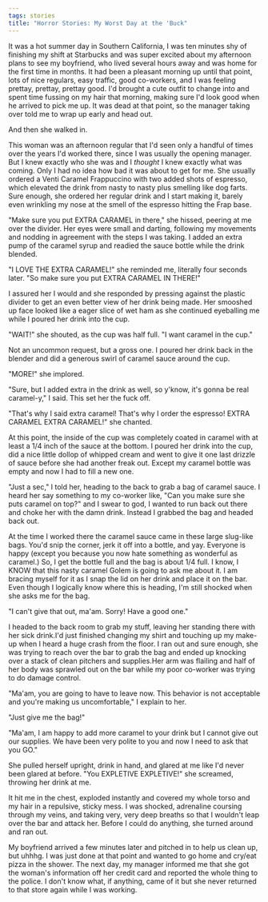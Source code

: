 ```yaml
---
tags: stories
title: "Horror Stories: My Worst Day at the 'Buck"
---
```


It was a hot summer day in Southern California, I was ten minutes shy of finishing my shift at Starbucks and was super excited about my afternoon plans to see my boyfriend, who lived several hours away and was home for the first time in months. It had been a pleasant morning up until that point, lots of nice regulars, easy traffic, good co-workers, and I was feeling prettay, prettay, prettay good. I'd brought a cute outfit to change into and spent time fussing on my hair that morning, making sure I'd look good when he arrived to pick me up. It was dead at that point, so the manager taking over told me to wrap up early and head out.

And then she walked in.

This woman was an afternoon regular that I'd seen only a handful of times over the years I'd worked there, since I was usually the opening manager. But I knew exactly who she was and I *thought* I knew exactly what was coming. Only I had no idea how bad it was about to get for me. She usually ordered a Venti Caramel Frappuccino with two added shots of espresso, which elevated the drink from nasty to nasty plus smelling like dog farts. Sure enough, she ordered her regular drink and I start making it, barely even wrinkling my nose at the smell of the espresso hitting the Frap base.

"Make sure you put EXTRA CARAMEL in there," she hissed, peering at me over the divider. Her eyes were small and darting, following my movements and nodding in agreement with the steps I was taking. I added an extra pump of the caramel syrup and readied the sauce bottle while the drink blended.

"I LOVE THE EXTRA CARAMEL!" she reminded me, literally four seconds later. "So make sure you put EXTRA CARAMEL IN THERE!"

I assured her I would and she responded by pressing against the plastic divider to get an even better view of her drink being made. Her smooshed up face looked like a eager slice of wet ham as she continued eyeballing me while I poured her drink into the cup.

"WAIT!" she shouted, as the cup was half full. "I want caramel in the cup."

Not an uncommon request, but a gross one. I poured her drink back in the blender and did a generous swirl of caramel sauce around the cup.

"MORE!" she implored.

"Sure, but I added extra in the drink as well, so y'know, it's gonna be real caramel-y," I said. This set her the fuck off.

"That's why I said extra caramel! That's why I order the espresso! EXTRA CARAMEL EXTRA CARAMEL!" she chanted.

At this point, the inside of the cup was completely coated in caramel with at least a 1/4 inch of the sauce at the bottom. I poured her drink into the cup, did a nice little dollop of whipped cream and went to give it one last drizzle of sauce before she had another freak out. Except my caramel bottle was empty and now I had to fill a new one.

"Just a sec," I told her, heading to the back to grab a bag of caramel sauce. I heard her say something to my co-worker like, "Can you make sure she puts caramel on top?" and I swear to god, I wanted to run back out there and choke her with the damn drink. Instead I grabbed the bag and headed back out.

At the time I worked there the caramel sauce came in these large slug-like bags. You'd snip the corner, jerk it off into a bottle, and yay. Everyone is happy (except you because you now hate something as wonderful as caramel.) So, I get the bottle full and the bag is about 1/4 full. I know, I KNOW that this nasty caramel Golem is going to ask me about it. I am bracing myself for it as I snap the lid on her drink and place it on the bar. Even though I logically know where this is heading, I'm still shocked when she asks me for the bag.

"I can't give that out, ma'am. Sorry! Have a good one."

I headed to the back room to grab my stuff, leaving her standing there with her sick drink.I'd just finished changing my shirt and touching up my make-up when I heard a huge crash from the floor. I ran out and sure enough, she was trying to reach over the bar to grab the bag and ended up knocking over a stack of clean pitchers and supplies.Her arm was flailing and half of her body was sprawled out on the bar while my poor co-worker was trying to do damage control.

"Ma'am, you are going to have to leave now. This behavior is not acceptable and you're making us uncomfortable," I explain to her.

"Just give me the bag!"

"Ma'am, I am happy to add more caramel to your drink but I cannot give out our supplies. We have been very polite to you and now I need to ask that you GO."

She pulled herself upright, drink in hand, and glared at me like I'd never been glared at before. "You EXPLETIVE EXPLETIVE!" she screamed, throwing her drink at me.

It hit me in the chest, exploded instantly and covered my whole torso and my hair in a repulsive, sticky mess. I was shocked, adrenaline coursing through my veins, and taking very, very deep breaths so that I wouldn't leap over the bar and attack her. Before I could do anything, she turned around and ran out.

My boyfriend arrived a few minutes later and pitched in to help us clean up, but uhhhg. I was just done at that point and wanted to go home and cry/eat pizza in the shower. The next day, my manager informed me that she got the woman's information off her credit card and reported the whole thing to the police. I don't know what, if anything, came of it but she never returned to that store again while I was working.
